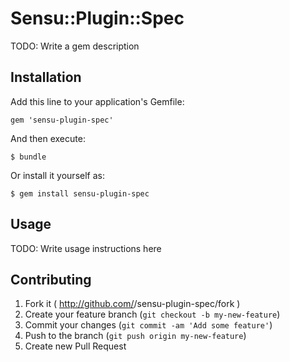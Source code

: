 # Sensu::Plugin::Spec

TODO: Write a gem description

## Installation

Add this line to your application's Gemfile:

    gem 'sensu-plugin-spec'

And then execute:

    $ bundle

Or install it yourself as:

    $ gem install sensu-plugin-spec

## Usage

TODO: Write usage instructions here

## Contributing

1. Fork it ( http://github.com/<my-github-username>/sensu-plugin-spec/fork )
2. Create your feature branch (`git checkout -b my-new-feature`)
3. Commit your changes (`git commit -am 'Add some feature'`)
4. Push to the branch (`git push origin my-new-feature`)
5. Create new Pull Request
